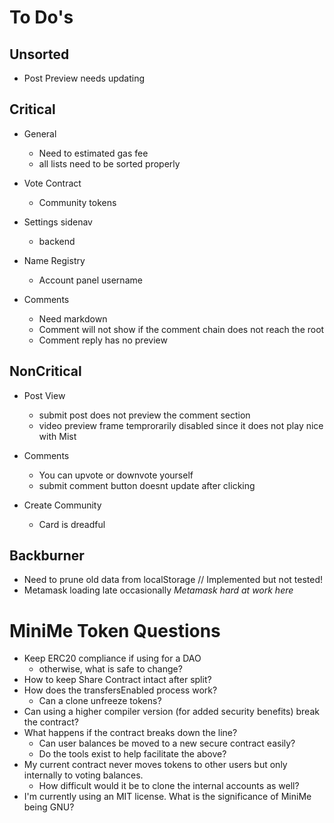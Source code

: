 # To Do's #

## Unsorted ##
- Post Preview needs updating

## Critical ##

- General
    - Need to estimated gas fee
    - all lists need to be sorted properly

- Vote Contract
    - Community tokens

- Settings sidenav
    - backend

- Name Registry
    - Account panel username

- Comments
    - Need markdown
    - Comment will not show if the comment chain does not reach the root
    - Comment reply has no preview


## NonCritical ##
    
- Post View
    - submit post does not preview the comment section
    - video preview frame temprorarily disabled since it does not play nice with Mist

- Comments
    - You can upvote or downvote yourself
    - submit comment button doesnt update after clicking

- Create Community
    - Card is dreadful
    
## Backburner ##

- Need to prune old data from localStorage // Implemented but not tested!
- Metamask loading late occasionally *Metamask hard at work here*

# MiniMe Token Questions

- Keep ERC20 compliance if using for a DAO
    - otherwise, what is safe to change?
- How to keep Share Contract intact after split?
- How does the transfersEnabled process work?
    - Can a clone unfreeze tokens?
- Can using a higher compiler version (for added security benefits) break the contract?
- What happens if the contract breaks down the line?
    - Can user balances be moved to a new secure contract easily?
    - Do the tools exist to help facilitate the above?
- My current contract never moves tokens to other users but only internally to voting balances.
    - How difficult would it be to clone the internal accounts as well?
- I'm currently using an MIT license. What is the significance of MiniMe being GNU?

